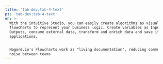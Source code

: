 ```yaml
---
title: 'tab-dev:tab-4-text'
pt: 'tab-dev:tab-4-text'
en: >-
  With the intuitive Studio, you can easily create algorithms as visual
  flowcharts to represent your business logic. Create variables as Inputs and
  Outputs, consume external data, transform and enrich data and save it to other
  applications.


  Nogord.io's Flowcharts work as "living documentation", reducing communication
  noise between teams
---
```


